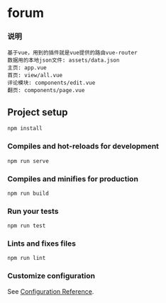 # forum

### 说明
```
基于vue，用到的插件就是vue提供的路由vue-router
数据用的本地json文件: assets/data.json
主页: app.vue
首页: view/all.vue
评论模块: components/edit.vue
翻页: components/page.vue

```

## Project setup
```
npm install
```

### Compiles and hot-reloads for development
```
npm run serve
```

### Compiles and minifies for production
```
npm run build
```

### Run your tests
```
npm run test
```

### Lints and fixes files
```
npm run lint
```

### Customize configuration
See [Configuration Reference](https://cli.vuejs.org/config/).
